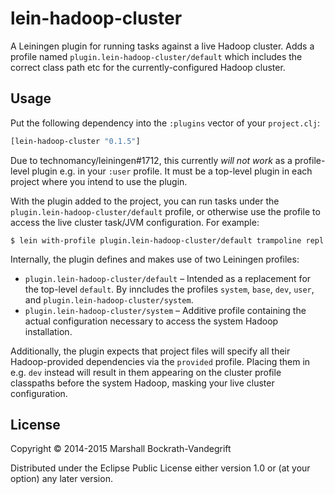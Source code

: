 # lein-hadoop-cluster

A Leiningen plugin for running tasks against a live Hadoop cluster.  Adds a
profile named `plugin.lein-hadoop-cluster/default` which includes the correct
class path etc for the currently-configured Hadoop cluster.

## Usage

Put the following dependency into the `:plugins` vector of your `project.clj`:

```clj
[lein-hadoop-cluster "0.1.5"]
```

Due to technomancy/leiningen#1712, this currently *will not work* as a
profile-level plugin e.g. in your `:user` profile.  It must be a top-level
plugin in each project where you intend to use the plugin.

With the plugin added to the project, you can run tasks under the
`plugin.lein-hadoop-cluster/default` profile, or otherwise use the profile to
access the live cluster task/JVM configuration.  For example:

    $ lein with-profile plugin.lein-hadoop-cluster/default trampoline repl

Internally, the plugin defines and makes use of two Leiningen profiles:

- `plugin.lein-hadoop-cluster/default` – Intended as a replacement for the
  top-level `default`.  By inncludes the profiles `system`, `base`, `dev`,
  `user`, and `plugin.lein-hadoop-cluster/system`.
- `plugin.lein-hadoop-cluster/system` – Additive profile containing the actual
  configuration necessary to access the system Hadoop installation.

Additionally, the plugin expects that project files will specify all their
Hadoop-provided dependencies via the `provided` profile.  Placing them in
e.g. `dev` instead will result in them appearing on the cluster profile
classpaths before the system Hadoop, masking your live cluster configuration.

## License

Copyright © 2014-2015 Marshall Bockrath-Vandegrift

Distributed under the Eclipse Public License either version 1.0 or (at
your option) any later version.
